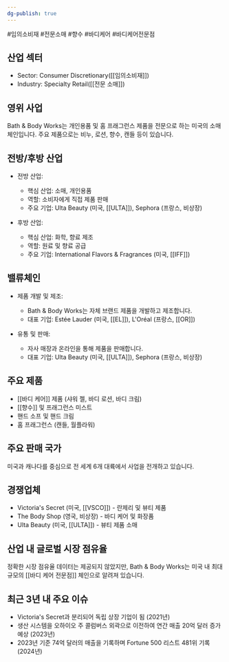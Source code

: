 ```yaml
---
dg-publish: true
---
```

#임의소비재 #전문소매 #향수 #바디케어 #바디케어전문점

## 산업 섹터

- Sector: Consumer Discretionary([[임의소비재]])
- Industry: Specialty Retail([[전문 소매]])

## 영위 사업

Bath & Body Works는 개인용품 및 홈 프래그런스 제품을 전문으로 하는 미국의 소매 체인입니다. 주요 제품으로는 비누, 로션, 향수, 캔들 등이 있습니다.

## 전방/후방 산업

- 전방 산업:
    
    - 핵심 산업: 소매, 개인용품
    - 역할: 소비자에게 직접 제품 판매
    - 주요 기업: Ulta Beauty (미국, [[ULTA]]), Sephora (프랑스, 비상장)
    
- 후방 산업:
    
    - 핵심 산업: 화학, 향료 제조
    - 역할: 원료 및 향료 공급
    - 주요 기업: International Flavors & Fragrances (미국, [[IFF]])
    

## 밸류체인

- 제품 개발 및 제조:
    
    - Bath & Body Works는 자체 브랜드 제품을 개발하고 제조합니다.
    - 대표 기업: Estée Lauder (미국, [[EL]]), L'Oréal (프랑스, [[OR]])
    
- 유통 및 판매:
    
    - 자사 매장과 온라인을 통해 제품을 판매합니다.
    - 대표 기업: Ulta Beauty (미국, [[ULTA]]), Sephora (프랑스, 비상장)
    

## 주요 제품

- [[바디 케어]] 제품 (샤워 젤, 바디 로션, 바디 크림)
- [[향수]] 및 프래그런스 미스트
- 핸드 소프 및 핸드 크림
- 홈 프래그런스 (캔들, 월플라워)

## 주요 판매 국가

미국과 캐나다를 중심으로 전 세계 6개 대륙에서 사업을 전개하고 있습니다.

## 경쟁업체

- Victoria's Secret (미국, [[VSCO]]) - 란제리 및 뷰티 제품
- The Body Shop (영국, 비상장) - 바디 케어 및 화장품
- Ulta Beauty (미국, [[ULTA]]) - 뷰티 제품 소매

## 산업 내 글로벌 시장 점유율

정확한 시장 점유율 데이터는 제공되지 않았지만, Bath & Body Works는 미국 내 최대 규모의 [[바디 케어 전문점]] 체인으로 알려져 있습니다.

## 최근 3년 내 주요 이슈

- Victoria's Secret과 분리되어 독립 상장 기업이 됨 (2021년)
- 생산 시스템을 오하이오 주 콜럼버스 외곽으로 이전하여 연간 매출 20억 달러 증가 예상 (2023년)
- 2023년 기준 74억 달러의 매출을 기록하며 Fortune 500 리스트 481위 기록 (2024년)